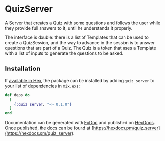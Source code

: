 # QuizServer

A Server that creates a Quiz with some questions and follows the user while they provide full answers to it, until he understands it properly.

The interface is double: there is a list of Templates that can be used to create a QuizSession, and the way to advance in the session is to answer questions that are part of a Quiz. The Quiz is a token that uses a Template with a list of inputs to generate the questions to be asked.

## Installation

If [available in Hex](https://hex.pm/docs/publish), the package can be installed
by adding `quiz_server` to your list of dependencies in `mix.exs`:

```elixir
def deps do
  [
    {:quiz_server, "~> 0.1.0"}
  ]
end
```

Documentation can be generated with [ExDoc](https://github.com/elixir-lang/ex_doc)
and published on [HexDocs](https://hexdocs.pm). Once published, the docs can
be found at [https://hexdocs.pm/quiz_server](https://hexdocs.pm/quiz_server).

